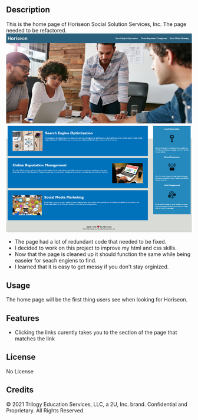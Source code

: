 # <Your-Project-Title>

## Description

This is the home page of Horiseon Social Solution Services, Inc. The page needed to be refactored.
![Immage of home page](.\Develop\assets\images\horiseon-home-page.png)

- The page had a lot of redundant code that needed to be fixed.
- I decided to work on this project to improve my html and css skills.
- Now that the page is cleaned up it should function the same while being easeier for seach engiens to find.
- I learned that it is easy to get messy if you don't stay orginized.

## Usage

The home page will be the first thing users see when looking for Horiseon.

## Features

- Clicking the links curently takes you to the section of the page that matches the link

## License

No License

## Credits

© 2021 Trilogy Education Services, LLC, a 2U, Inc. brand. Confidential and Proprietary. All Rights Reserved.
